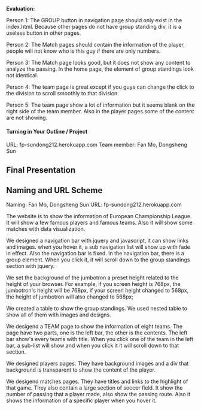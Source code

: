 

__Evaluation:__ 

Person 1: The GROUP button in navigation page should only exist in the index.html. Because other pages do not have group standing div, it is a useless button in other pages.

Person 2: The Match pages should contain the information of the player, people will not know who is this guy if there are only numbers.

Person 3: The Match page looks good, but it does not show any content to analyze the passing. In the home page, the element of group standings look not identical.

Person 4: The team page is great except if you guys can change the click to the division to scroll smoothly to that division.

Person 5: The team page show a lot of information but it seems blank on the right side of the team member. Also in the player pages some of the content are not showing.

#### Turning in Your Outline / Project

URL: fp-sundong212.herokuapp.com
Team member: Fan Mo, Dongsheng Sun

## Final Presentation

Naming and URL Scheme
---
Naming: Fan Mo, Dongsheng Sun
URL: fp-sundong212.herokuapp.com

The website is to show the information of European Championship League. It will show a few famous players and famous teams. Also it will show some matches with data visualization.

We designed a navigation bar with jquery and javascript, it can show links and images. when you hover it, a sub navigation list will show up with fade in effect. Also the navigation bar is fixed. In the navigation bar, there is a group element. When you click it, it will scroll down to the group standings section with jquery.

We set the background of the jumbotron a preset height related to the height of your browser. For example, if you screen height is 768px, the jumbotron's height will be 768px, if your screen height changed to 568px, the height of jumbotron will also changed to 568px;

We created a table to show the group standings. We used nested table to show all of them with images and designs.

We desigend a TEAM page to show the information of eight teams. The page have two parts, one is the left bar, the other is the contents. The left bar show's every teams with title. When you click one of the team in the left bar, a sub-list will show and when you click it it will scroll down to that section.

We designed players pages. They have background images and a div that background is transparent to show the content of the player.

We desigend matches pages. They have titles and links to the highlight of that game. They also contain a large section of soccer field. It show the number of passing that a player made, also show the passing route. Also it shows the information of a specific player when you hover it. 